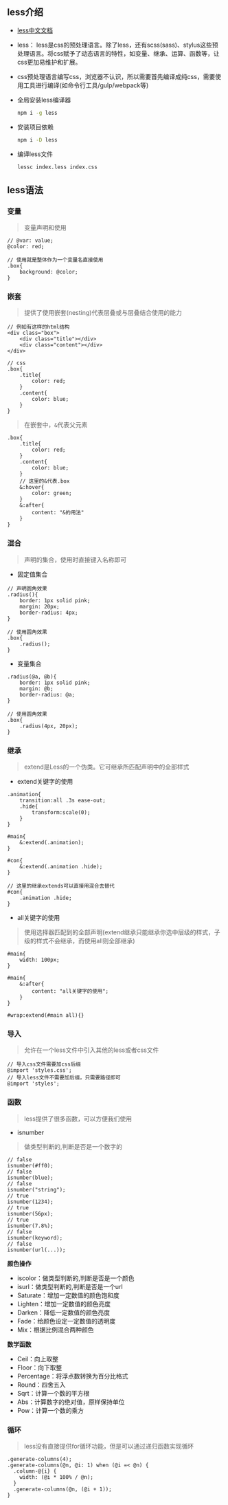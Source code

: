## less介绍
- [less中文文档](https://less.xiniushu.com/)

- less： less是css的预处理语言。除了less，还有scss(sass)、stylus这些预处理语言。将css赋予了动态语言的特性，如变量、继承、运算、函数等，让css更加易维护和扩展。

- css预处理语言编写css，浏览器不认识，所以需要首先编译成纯css，需要使用工具进行编译(如命令行工具/gulp/webpack等)

- 全局安装less编译器
    ```bash
    npm i -g less
    ```

- 安装项目依赖
    ```bash
    npm i -D less
    ```

- 编译less文件
    ```bash
    lessc index.less index.css 
    ```


## less语法

### 变量

> 变量声明和使用

```less
// @var: value;
@color: red;

// 使用就是整体作为一个变量名直接使用
.box{
    background: @color;
}
```


### 嵌套

> 提供了使用嵌套(nesting)代表层叠或与层叠结合使用的能力

```less
// 例如有这样的html结构
<div class="box">
    <div class="title"></div>
    <div class="content"></div>
</div>

// css
.box{
    .title{
        color: red;
    }
    .content{
        color: blue;
    }
}
```

> 在嵌套中，`&`代表父元素

```less
.box{
    .title{
        color: red;
    }
    .content{
        color: blue;
    }
    // 这里的&代表.box
    &:hover{
        color: green;
    }
    &:after{
        content: "&的用法"
    }
}
```


### 混合

> 声明的集合，使用时直接键入名称即可

- 固定值集合

```less
// 声明圆角效果
.radius(){
    border: 1px solid pink;
    margin: 20px;
    border-radius: 4px;
}

// 使用圆角效果
.box{
    .radius();
}
```

- 变量集合

```less
.radius(@a, @b){
    border: 1px solid pink;
    margin: @b;
    border-radius: @a;
}

// 使用圆角效果
.box{
    .radius(4px, 20px);
}
```

### 继承

> extend是Less的一个伪类。它可继承所匹配声明中的全部样式

- extend关键字的使用

```less
.animation{
    transition:all .3s ease-out;
    .hide{
        transform:scale(0);
    }
}

#main{
    &:extend(.animation);
}

#con{
    &:extend(.animation .hide);
}

// 这里的继承extends可以直接用混合去替代
#con{
    .animation .hide;
}
```

- all关键字的使用

> 使用选择器匹配到的全部声明(extend继承只能继承你选中层级的样式，子级的样式不会继承，而使用all则全部继承)

```less
#main{
    width: 100px;
}

#main{
    &:after{
        content: "all关键字的使用";
    }
}

#wrap:extend(#main all){}
```


### 导入

> 允许在一个less文件中引入其他的less或者css文件

```less
// 导入css文件需要加css后缀
@import 'styles.css';
// 导入less文件不需要加后缀，只需要路径即可
@import 'styles';
```


### 函数

> less提供了很多函数，可以方便我们使用

- isnumber

> 做类型判断的,判断是否是一个数字的

```less
// false
isnumber(#ff0);
// false   
isnumber(blue);
// false   
isnumber("string");
// true  
isnumber(1234); 
// true  
isnumber(56px);
// true   
isnumber(7.8%); 
// false  
isnumber(keyword); 
// false 
isnumber(url(...)); 
```
**颜色操作**
- iscolor：做类型判断的,判断是否是一个颜色
- isurl：做类型判断的,判断是否是一个url
- Saturate：增加一定数值的颜色饱和度
- Lighten：增加一定数值的颜色亮度
- Darken：降低一定数值的颜色亮度
- Fade：给颜色设定一定数值的透明度
- Mix：根据比例混合两种颜色

**数学函数**
- Ceil：向上取整
- Floor：向下取整
- Percentage：将浮点数转换为百分比格式
- Round：四舍五入
- Sqrt：计算一个数的平方根
- Abs：计算数字的绝对值，原样保持单位
- Pow：计算一个数的乘方


### 循环

> less没有直接提供for循环功能，但是可以通过递归函数实现循环

```less
.generate-columns(4);
.generate-columns(@n, @i: 1) when (@i =< @n) {
  .column-@{i} {
    width: (@i * 100% / @n);
  }
  .generate-columns(@n, (@i + 1));
}
```